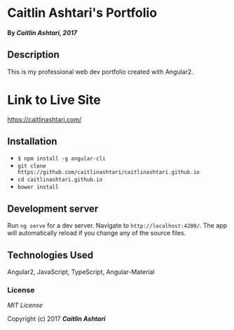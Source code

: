 # Caitlin Ashtari's Portfolio
#### By _**Caitlin Ashtari**, 2017_

## Description

This is my professional web dev portfolio created with Angular2.

# Link to Live Site

https://caitlinashtari.com/

## Installation

* `$ npm install -g angular-cli`
* `git clone https://github.com/caitlinashtari/caitlinashtari.github.io`
* `cd caitlinashtari.github.io`
* `bower install`

## Development server
Run `ng serve` for a dev server. Navigate to `http://localhost:4200/`. The app will automatically reload if you change any of the source files.

## Technologies Used

Angular2, JavaScript, TypeScript, Angular-Material

### License

*MIT License*

Copyright (c) 2017 **_Caitlin Ashtari_**
